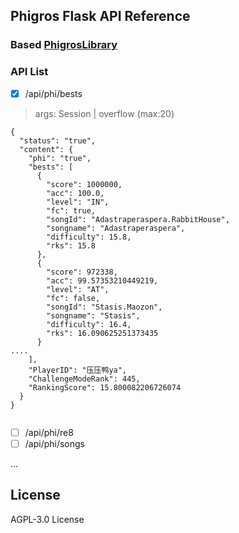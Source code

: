 ## Phigros Flask API Reference

### Based [PhigrosLibrary](https://github.com/7aGiven/PhigrosLibrary)

### API List

- [x] /api/phi/bests

> args: Session | overflow (max:20)

```
{
  "status": "true",
  "content": {
    "phi": "true",
    "bests": [
      {
        "score": 1000000,
        "acc": 100.0,
        "level": "IN",
        "fc": true,
        "songId": "Adastraperaspera.RabbitHouse",
        "songname": "Adastraperaspera",
        "difficulty": 15.8,
        "rks": 15.8
      },
      {
        "score": 972338,
        "acc": 99.57353210449219,
        "level": "AT",
        "fc": false,
        "songId": "Stasis.Maozon",
        "songname": "Stasis",
        "difficulty": 16.4,
        "rks": 16.090625251373435
      }
....
    ],
    "PlayerID": "压压鸭ya",
    "ChallengeModeRank": 445,
    "RankingScore": 15.800082206726074
  }
}


```

- [ ] /api/phi/re8
- [ ] /api/phi/songs

...


## License

AGPL-3.0 License

